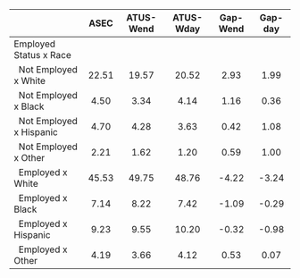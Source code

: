 
|                      |         ASEC |    ATUS-Wend |    ATUS-Wday |     Gap-Wend |      Gap-day |
| -------------------- | :----------: | :----------: | :----------: | :----------: | :----------: |
| Employed Status x Race |              |              |              |              |              |
| &nbsp;&nbsp;Not Employed x White |        22.51 |        19.57 |        20.52 |         2.93 |         1.99 |
| &nbsp;&nbsp;Not Employed x Black |         4.50 |         3.34 |         4.14 |         1.16 |         0.36 |
| &nbsp;&nbsp;Not Employed x Hispanic |         4.70 |         4.28 |         3.63 |         0.42 |         1.08 |
| &nbsp;&nbsp;Not Employed x Other |         2.21 |         1.62 |         1.20 |         0.59 |         1.00 |
| &nbsp;&nbsp;Employed x White |        45.53 |        49.75 |        48.76 |        -4.22 |        -3.24 |
| &nbsp;&nbsp;Employed x Black |         7.14 |         8.22 |         7.42 |        -1.09 |        -0.29 |
| &nbsp;&nbsp;Employed x Hispanic |         9.23 |         9.55 |        10.20 |        -0.32 |        -0.98 |
| &nbsp;&nbsp;Employed x Other |         4.19 |         3.66 |         4.12 |         0.53 |         0.07 |

